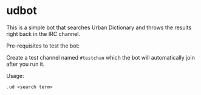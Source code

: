 # udbot
This is a simple bot that searches Urban Dictionary and throws the results right back in the IRC channel.

Pre-requisites to test the bot:

Create a test channel named ```#testchan``` which the bot will automatically join after you run it.

Usage:

```.ud <search term>```
